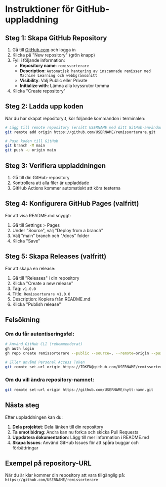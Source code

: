 # Instruktioner för GitHub-uppladdning

## Steg 1: Skapa GitHub Repository

1. Gå till [GitHub.com](https://github.com) och logga in
2. Klicka på "New repository" (grön knapp)
3. Fyll i följande information:
   - **Repository name**: `remissorterare`
   - **Description**: `Automatisk hantering av inscannade remisser med Machine Learning och webbgränssnitt`
   - **Visibility**: Välj Public eller Private
   - **Initialize with**: Lämna alla kryssrutor tomma
4. Klicka "Create repository"

## Steg 2: Ladda upp koden

När du har skapat repository:t, kör följande kommandon i terminalen:

```bash
# Lägg till remote repository (ersätt USERNAME med ditt GitHub-användarnamn)
git remote add origin https://github.com/USERNAME/remissorterare.git

# Push koden till GitHub
git branch -M main
git push -u origin main
```

## Steg 3: Verifiera uppladdningen

1. Gå till din GitHub-repository
2. Kontrollera att alla filer är uppladdade
3. GitHub Actions kommer automatiskt att köra testerna

## Steg 4: Konfigurera GitHub Pages (valfritt)

För att visa README.md snyggt:

1. Gå till Settings > Pages
2. Under "Source", välj "Deploy from a branch"
3. Välj "main" branch och "/docs" folder
4. Klicka "Save"

## Steg 5: Skapa Releases (valfritt)

För att skapa en release:

1. Gå till "Releases" i din repository
2. Klicka "Create a new release"
3. Tag: `v1.0.0`
4. Title: `Remissorterare v1.0.0`
5. Description: Kopiera från README.md
6. Klicka "Publish release"

## Felsökning

### Om du får autentiseringsfel:
```bash
# Använd GitHub CLI (rekommenderat)
gh auth login
gh repo create remissorterare --public --source=. --remote=origin --push

# Eller använd Personal Access Token
git remote set-url origin https://TOKEN@github.com/USERNAME/remissorterare.git
```

### Om du vill ändra repository-namnet:
```bash
git remote set-url origin https://github.com/USERNAME/nytt-namn.git
```

## Nästa steg

Efter uppladdningen kan du:

1. **Dela projektet**: Dela länken till din repository
2. **Ta emot bidrag**: Andra kan nu fork:a och skicka Pull Requests
3. **Uppdatera dokumentation**: Lägg till mer information i README.md
4. **Skapa Issues**: Använd GitHub Issues för att spåra buggar och förbättringar

## Exempel på repository-URL

När du är klar kommer din repository att vara tillgänglig på:
`https://github.com/USERNAME/remissorterare`
